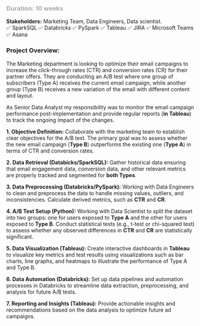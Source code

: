 ### <font style="color : darkgrey">Duration: 10 weeks</font> <br>
**Stakeholders:** Marketing Team, Data Engineers, Data scientist. <br>
✅ SparkSQL  ✅ Databricks ✅ PySpark  ✅ Tableau  ✅ JIRA  ✅ Microsoft Teams  ✅ Asana


  
### **Project Overview**:
  The Marketing department is looking to optimize their email campaigns to increase the click-through rates (CTR) and conversion rates (CR) for their partner offers. 
  They are conducting an A/B test where one group of subscribers (Type A) receives the current email campaign, while another group (Type B) receives a new variation 
  of the email with different content and layout.
  
  As Senior Data Analyst my responsibility was to monitor the email campaign performance post-implementation and provide regular reports (**in Tableau**) to track the ongoing impact of the changes.

**1. Objective Definition:** 
Collaborate with the marketing team to establish clear objectives for the A/B test. The primary goal was to assess whether the new email campaign (**Type B**) 
outperforms the existing one (**Type A**) in terms of CTR and conversion rates.

**2. Data Retrieval (Databicks/SparkSQL):** Gather historical data ensuring that email engagement data, conversion data, and other relevant metrics are properly tracked and segmented for **both Types**.

**3. Data Preprocessing (Databricks/PySpark):** Working with Data Engineers to clean and preprocess the data to handle missing values, outliers, and inconsistencies.
Calculate derived metrics, such as **CTR** and **CR**.

**4. A/B Test Setup (Python):** Working with Data Scientist to split the dataset into two groups: one for users exposed to **Type A** and the other for users exposed to **Type B**. Conduct statistical tests (e.g., t-test or chi-squared test) 
to assess whether any observed differences in **CTR** and **CR** are statistically significant.

**5. Data Visualization (Tableau):** Create interactive dashboards in **Tableau** to visualize key metrics and test results using visualizations such as bar charts, line graphs, and heatmaps to illustrate 
the performance of Type A and Type B.

**6. Data Automation (Databricks):** Set up data pipelines and automation processes in Databricks to streamline data extraction, preprocessing, and analysis for future A/B tests.

**7. Reporting and Insights (Tableau):** Provide actionable insights and recommendations based on the data analysis to optimize future ad campaigns.












    
